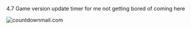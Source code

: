 
4.7 Game version update timer for me not getting bored of coming here 


<img src="http://i.countdownmail.com/3bkjhl.gif" border="0" alt="countdownmail.com"/> <img>
